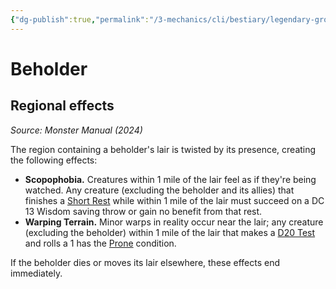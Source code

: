 ```yaml
---
{"dg-publish":true,"permalink":"/3-mechanics/cli/bestiary/legendary-group/beholder-xmm/","tags":["ttrpg-cli/compendium/src/5e/xmm","ttrpg-cli/monster/legendary-group"],"noteIcon":""}
---
```


# Beholder

## Regional effects
_Source: Monster Manual (2024)_

The region containing a beholder's lair is twisted by its presence, creating the following effects:

- **Scopophobia.** Creatures within 1 mile of the lair feel as if they're being watched. Any creature (excluding the beholder and its allies) that finishes a [Short Rest](3-Mechanics/CLI/rules/variant-rules/short-rest-xphb.md) while within 1 mile of the lair must succeed on a DC 13 Wisdom saving throw or gain no benefit from that rest.  
- **Warping Terrain.** Minor warps in reality occur near the lair; any creature (excluding the beholder) within 1 mile of the lair that makes a [D20 Test](3-Mechanics/CLI/rules/variant-rules/d20-test-xphb.md) and rolls a 1 has the [Prone](3-Mechanics/CLI/rules/conditions.md#Prone) condition.  

If the beholder dies or moves its lair elsewhere, these effects end immediately.